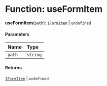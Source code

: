 # Function: useFormItem

**useFormItem**(`path`): [`IFormItem`](/auto-docs/form-core/interfaces/IFormItem.md) | `undefined`

#### Parameters

| Name | Type |
| :------ | :------ |
| `path` | `string` |

#### Returns

[`IFormItem`](/auto-docs/form-core/interfaces/IFormItem.md) | `undefined`
